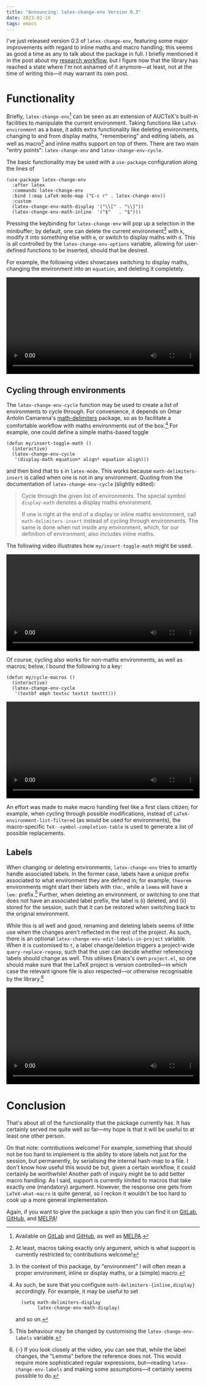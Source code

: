 ```yaml
---
title: "Announcing: latex-change-env Version 0.3"
date: 2023-02-19
tags: emacs
---
```


I've just released version 0.3 of `latex-change-env`, featuring some
major improvements with regard to inline maths and macro handling; this
seems as good a time as any to talk about the package in full.  I
briefly mentioned it in the post about my [research workflow], but I
figure now that the library has reached a state where I'm not ashamed of
it anymore—at least, not at the time of writing this—it may warrant its
own post.

[research workflow]: ./my-phd-workflow.html#digital-notes

<!--more-->

# Functionality

Briefly, `latex-change-env`[^1] can be seen as an extension of AUCTeX's
built-in facilities to manipulate the current environment.  Taking
functions like `LaTeX-environment` as a base, it adds extra
functionality like deleting environments, changing to and from display
maths, "remembering" and editing labels, as well as macro[^6] and inline
maths support on top of them.  There are two main "entry points":
`latex-change-env` and `latex-change-env-cycle`.

The basic functionality may be used with a `use-package` configuration
along the lines of

``` emacs-lisp
(use-package latex-change-env
  :after latex
  :commands latex-change-env
  :bind (:map LaTeX-mode-map ("C-c r" . latex-change-env))
  :custom
  (latex-change-env-math-display '("\\[" . "\\]"))
  (latex-change-env-math-inline  '("$"   . "$")))
```

Pressing the keybinding for `latex-change-env` will pop up a selection
in the minibuffer; by default, one can delete the current
environment[^2] with `k`, modify it into something else with `m`, or
switch to display maths with `d`.  This is all controlled by the
`latex-change-env-options` variable, allowing for user-defined functions
to be inserted, should that be desired.

For example, the following video showcases switching to display maths,
changing the environment into an `equation`, and deleting it completely.

<p>
  <video width="100%" controls>
    <source src="../images/latex-change-env/basic-functionality.webm"
            type="video/webm">
    Basic functionality of `latex-change-env`: changing and deleting labels.
  </video>
</p>

## Cycling through environments

The `latex-change-env-cycle` function may be used to create a list of
environments to cycle through.  For convenience, it depends on Omar
Antolín Camarena's [math-delimiters] package, so as to facilitate a
comfortable workflow with maths environments out of the box.[^3] For
example, one could define a simple maths-based toggle

``` emacs-lisp
(defun my/insert-toggle-math ()
  (interactive)
  (latex-change-env-cycle
   '(display-math equation* align* equation align)))
```

and then bind that to `$` in `latex-mode`.  This works because
`math-delimiters-insert` is called when one is not in any environment.
Quoting from the documentation of `latex-change-env-cycle` (slightly
edited):

> Cycle through the given list of environments.  The special symbol
> `display-math` denotes a display maths environment.
>
> If one is right at the end of a display or inline maths environment,
> call `math-delimiters-insert` instead of cycling through environments.
> The same is done when not inside any environment, which, for our
> definition of environment, also includes inline maths.

The following video illustrates how `my/insert-toggle-math` might be
used.

<p>
  <video width="100%" controls>
    <source src="../images/latex-change-env/cycling-maths.webm"
            type="video/webm">
    Cycling between inline and display maths, as well as several maths environments.
  </video>
</p>

Of course, cycling also works for non-maths environments, as well as
macros; below, I bound the following to a key:

``` emacs-lisp
(defun my/cycle-macros ()
  (interactive)
  (latex-change-env-cycle
   '(textbf emph textsc textit texttt)))
```

<p>
  <video width="100%" controls>
    <source src="../images/latex-change-env/cycling-macros.webm"
            type="video/webm">
    Cycling macros
  </video>
</p>

An effort was made to make macro handling feel like a first class
citizen; for example, when cycling through possible modifications,
instead of `LaTeX-environment-list-filtered` (as would be used for
environments), the macro-specific `TeX--symbol-completion-table` is used
to generate a list of possible replacements.

[math-delimiters]: https://github.com/oantolin/math-delimiters

## Labels

When changing or deleting environments, `latex-change-env` tries to
smartly handle associated labels.  In the former case, labels have a
unique prefix associated to what environment they are defined in; for
example, `theorem` environments might start their labels with `thm:`,
while a `lemma` will have a `lem:` prefix.[^5] Further, when deleting an
environment, or switching to one that does not have an associated label
prefix, the label is (i) deleted, and (ii) stored for the session, such
that it can be restored when switching back to the original environment.

While this is all well and good, renaming and deleting labels seems of
little use when the changes aren't reflected in the rest of the project.
As such, there is an optional `latex-change-env-edit-labels-in-project`
variable.  When it is customised to `t`, a label change/deletion
triggers a project-wide `query-replace-regexp`, such that the user can
decide whether referencing labels should change as well.  This utilises
Emacs's own `project.el`, so one should make sure that the LaTeX project
is version controlled—in which case the relevant ignore file is also
respected—or otherwise recognisable by the library.[^7]

<p>
  <video width="100%" controls>
    <source src="../images/latex-change-env/label-handling.webm"
            type="video/webm">
    Label handling
  </video>
</p>

# Conclusion

That's about all of the functionality that the package currently has.
It has certainly served me quite well so far—my hope is that it will be
useful to at least one other person.

On that note: contributions welcome!  For example, something that should
not be too hard to implement is the ability to store labels not just for
the session, but permanently, by serialising the internal hash-map to a
file.  I don't know how useful this would be but, given a certain
workflow, it could certainly be worthwhile!  Another path of inquiry
might be to add better macro handling.  As I said, support is currently
limited to macros that take exactly one (mandatory) argument.  However,
the response one gets from `LaTeX-what-macro` is quite general, so I
reckon it wouldn't be too hard to cook up a more general implementation.

Again, if you want to give the package a spin then you can find it on
[GitLab][gitlab:latex-change-env], [GitHub][github:latex-change-env],
and [MELPA][melpa:latex-change-env]!

[^1]: Available on [GitLab][gitlab:latex-change-env] and
      [GitHub][github:latex-change-env], as well as
      [MELPA][melpa:latex-change-env].

[^2]: In the context of this package, by "environment" I will often mean
      a proper environment, inline or display maths, or a (simple)
      macro.

[^3]: As such, be sure that you configure `math-delim​it​ers-{inline,display}`
      accordingly.  For example, it may be useful to set

      ``` emacs-lisp
        (setq math-delimiters-display
              latex-change-env-math-display)
      ```

      and so on.

[^5]: This behaviour may be changed by customising the
      `latex-change-env-labels` variable.

[^6]: At least, macros taking exactly only argument, which is what
      support is currently restricted to; contributions welcome!

[^7]: {-} If you look closely at the video, you can see that, while the
      label changes, the "Lemma" before the reference does not.  This
      would require more sophisticated regular expressions, but—reading
      `latex​-​change-env-labels` and making some assumptions—it certainly
      seems possible to do.

[gitlab:latex-change-env]: https://gitlab.com/slotThe/change-env
[github:latex-change-env]: https://github.com/slotThe/change-env
[melpa:latex-change-env]: https://www.melpa.org/#/latex-change-env

